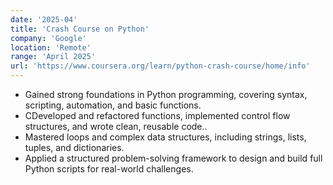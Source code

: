 ```yaml
---
date: '2025-04'
title: 'Crash Course on Python'
company: 'Google'
location: 'Remote'
range: 'April 2025'
url: 'https://www.coursera.org/learn/python-crash-course/home/info'
---
```


- Gained strong foundations in Python programming, covering syntax, scripting, automation, and basic functions.
- CDeveloped and refactored functions, implemented control flow structures, and wrote clean, reusable code..
- Mastered loops and complex data structures, including strings, lists, tuples, and dictionaries.
- Applied a structured problem-solving framework to design and build full Python scripts for real-world challenges.
